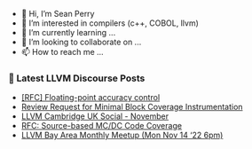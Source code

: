 - 👋 Hi, I’m Sean Perry
- 👀 I’m interested in compilers (c++, COBOL, llvm)
- 🌱 I’m currently learning ...
- 💞️ I’m looking to collaborate on ...
- 📫 How to reach me ...

<!---
s66perry/s66perry is a ✨ special ✨ repository because its `README.md` (this file) appears on your GitHub profile.
You can click the Preview link to take a look at your changes.
--->
### 📕 Latest LLVM Discourse Posts

<!-- DISCOURSE-LLVM:START -->
- [[RFC] Floating-point accuracy control](https://discourse.llvm.org/t/rfc-floating-point-accuracy-control/66018?page=2#post_21)
- [Review Request for Minimal Block Coverage Instrumentation](https://discourse.llvm.org/t/review-request-for-minimal-block-coverage-instrumentation/66580#post_1)
- [LLVM Cambridge UK Social - November](https://discourse.llvm.org/t/llvm-cambridge-uk-social-november/66346#post_3)
- [RFC: Source-based MC/DC Code Coverage](https://discourse.llvm.org/t/rfc-source-based-mc-dc-code-coverage/59244#post_7)
- [LLVM Bay Area Monthly Meetup &lpar;Mon Nov 14 ‘22 6pm&rpar;](https://discourse.llvm.org/t/llvm-bay-area-monthly-meetup-mon-nov-14-22-6pm/66222#post_2)
<!-- DISCOURSE-LLVM:END -->
